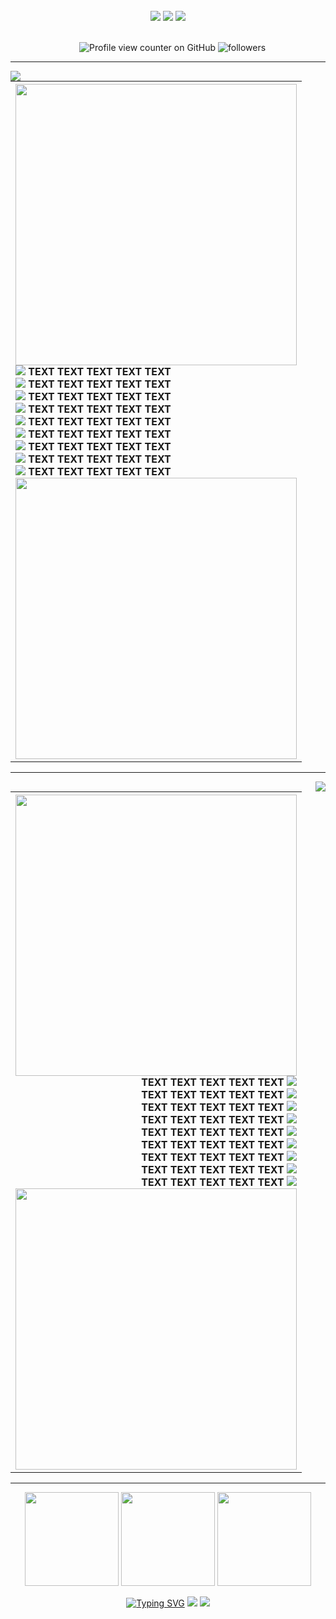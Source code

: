 <!-- NOTE: This is made on a laptop, mobile might look a bit worse but it wont be broken! Also made for dark mode. -->
<br>
<div  align="center">
  <img src="https://64.media.tumblr.com/4079bc3c18b87c9ceb85466f8d1f0d9d/9912e86be0a4702f-2a/s2048x3072/54eeea3b5d1e85788f1b277a51b5d747506a03eb.pnj">
  <img src="https://64.media.tumblr.com/e3a145b6962797af832de1a738dcf68b/ba93378786db679e-2b/s2048x3072/6f286f269a4f8d873579dadcd5423c32b323dc84.pnj">
  <img src="https://64.media.tumblr.com/40fa45baeeb83fb8da2032857476adc0/49b3ae62bb313eb9-e4/s1280x1920/c93d21ca899270b7272faa30d2873641eb5be3ca.pnj">
  
  <br>⠀
 ![Profile view counter on GitHub](https://komarev.com/ghpvc/?username=YOUR-GITHUB-USERNAME&color=868c90&style=plastic&label=Witnesses) <!-- this is a profile view counter! make sure to edit "YOUR-GITHUB-USERNAME"! --> 
  <img alt="followers" title="Follow me on Github" src="https://img.shields.io/github/followers/YOUR-GITHUB-USERNAME?color=868c90&style=plastic&abbreviated=false&label=Devotees"/> 
  
  <!-- this is a follower counter! make sure to edit "YOUR-GITHUB-USERNAME"! -->

  ---
  
<img align="left" img src="https://64.media.tumblr.com/0e35a1c019df19f1e125bc179e113828/49b3ae62bb313eb9-dd/s400x600/deececeb0b727571691b1dc339f523691fcb4620.pnj">

<table>
  <tr>
    <th>
      <img align="center" width="450" height="450" img src="https://64.media.tumblr.com/127db83efe30a439a1db804a6636b412/6f9145e3ad009ae5-0e/s2048x3072/7b489cd94c1bffa5490ec5cc80536429371fb3eb.pnj"> <br>
      <div align="left">
      <img src="https://64.media.tumblr.com/79bfa04cb117b531deef955a812d254f/ba93378786db679e-f8/s75x75_c1/58c9e546b1283d740a915308e1f7cbcb4c9fd73e.gifv">
    TEXT TEXT TEXT TEXT TEXT <br>
      <img src="https://64.media.tumblr.com/79bfa04cb117b531deef955a812d254f/ba93378786db679e-f8/s75x75_c1/58c9e546b1283d740a915308e1f7cbcb4c9fd73e.gifv">
    TEXT TEXT TEXT TEXT TEXT <br>
      <img src="https://64.media.tumblr.com/79bfa04cb117b531deef955a812d254f/ba93378786db679e-f8/s75x75_c1/58c9e546b1283d740a915308e1f7cbcb4c9fd73e.gifv">
    TEXT TEXT TEXT TEXT TEXT <br>
      <img src="https://64.media.tumblr.com/79bfa04cb117b531deef955a812d254f/ba93378786db679e-f8/s75x75_c1/58c9e546b1283d740a915308e1f7cbcb4c9fd73e.gifv">
    TEXT TEXT TEXT TEXT TEXT <br>
      <img src="https://64.media.tumblr.com/79bfa04cb117b531deef955a812d254f/ba93378786db679e-f8/s75x75_c1/58c9e546b1283d740a915308e1f7cbcb4c9fd73e.gifv">
    TEXT TEXT TEXT TEXT TEXT <br>
      <img src="https://64.media.tumblr.com/79bfa04cb117b531deef955a812d254f/ba93378786db679e-f8/s75x75_c1/58c9e546b1283d740a915308e1f7cbcb4c9fd73e.gifv">
    TEXT TEXT TEXT TEXT TEXT <br>
      <img src="https://64.media.tumblr.com/79bfa04cb117b531deef955a812d254f/ba93378786db679e-f8/s75x75_c1/58c9e546b1283d740a915308e1f7cbcb4c9fd73e.gifv">
    TEXT TEXT TEXT TEXT TEXT <br>
      <img src="https://64.media.tumblr.com/79bfa04cb117b531deef955a812d254f/ba93378786db679e-f8/s75x75_c1/58c9e546b1283d740a915308e1f7cbcb4c9fd73e.gifv">
    TEXT TEXT TEXT TEXT TEXT<br>
      <img src="https://64.media.tumblr.com/79bfa04cb117b531deef955a812d254f/ba93378786db679e-f8/s75x75_c1/58c9e546b1283d740a915308e1f7cbcb4c9fd73e.gifv">
    TEXT TEXT TEXT TEXT TEXT<br>
      </div>
      <img align="center" width="450" height="450" img src="https://64.media.tumblr.com/127db83efe30a439a1db804a6636b412/6f9145e3ad009ae5-0e/s2048x3072/7b489cd94c1bffa5490ec5cc80536429371fb3eb.pnj"> <br>
    </th>
  </tr>
</table>
<!-- Note: i wouldnt reccomend going past 9 lines of text OR having less than 9 lines of text, because then it looks weird on desktop/laptops.-->

---

<img align="right" img src="https://64.media.tumblr.com/333c5ffa53102a41c5ef9370d1a33dd3/49b3ae62bb313eb9-9d/s400x600/5547526e8ac904e11cf158227dfa0271431a3f7f.pnj">

<table>
  <tr>
    <th>
      <img align="center" width="450" height="450" img src="https://64.media.tumblr.com/127db83efe30a439a1db804a6636b412/6f9145e3ad009ae5-0e/s2048x3072/7b489cd94c1bffa5490ec5cc80536429371fb3eb.pnj"> <br>
      <div align="right">
    TEXT TEXT TEXT TEXT TEXT
      <img src="https://64.media.tumblr.com/79bfa04cb117b531deef955a812d254f/ba93378786db679e-f8/s75x75_c1/58c9e546b1283d740a915308e1f7cbcb4c9fd73e.gifv"> <br>
   TEXT TEXT TEXT TEXT TEXT
      <img src="https://64.media.tumblr.com/79bfa04cb117b531deef955a812d254f/ba93378786db679e-f8/s75x75_c1/58c9e546b1283d740a915308e1f7cbcb4c9fd73e.gifv"> <br>
   TEXT TEXT TEXT TEXT TEXT
      <img src="https://64.media.tumblr.com/79bfa04cb117b531deef955a812d254f/ba93378786db679e-f8/s75x75_c1/58c9e546b1283d740a915308e1f7cbcb4c9fd73e.gifv"> <br>
   TEXT TEXT TEXT TEXT TEXT
      <img src="https://64.media.tumblr.com/79bfa04cb117b531deef955a812d254f/ba93378786db679e-f8/s75x75_c1/58c9e546b1283d740a915308e1f7cbcb4c9fd73e.gifv"> <br>
   TEXT TEXT TEXT TEXT TEXT
      <img src="https://64.media.tumblr.com/79bfa04cb117b531deef955a812d254f/ba93378786db679e-f8/s75x75_c1/58c9e546b1283d740a915308e1f7cbcb4c9fd73e.gifv"> <br>
   TEXT TEXT TEXT TEXT TEXT
      <img src="https://64.media.tumblr.com/79bfa04cb117b531deef955a812d254f/ba93378786db679e-f8/s75x75_c1/58c9e546b1283d740a915308e1f7cbcb4c9fd73e.gifv"> <br>
   TEXT TEXT TEXT TEXT TEXT
      <img src="https://64.media.tumblr.com/79bfa04cb117b531deef955a812d254f/ba93378786db679e-f8/s75x75_c1/58c9e546b1283d740a915308e1f7cbcb4c9fd73e.gifv"> <br>
   TEXT TEXT TEXT TEXT TEXT
      <img src="https://64.media.tumblr.com/79bfa04cb117b531deef955a812d254f/ba93378786db679e-f8/s75x75_c1/58c9e546b1283d740a915308e1f7cbcb4c9fd73e.gifv"> <br>
   TEXT TEXT TEXT TEXT TEXT
      <img src="https://64.media.tumblr.com/79bfa04cb117b531deef955a812d254f/ba93378786db679e-f8/s75x75_c1/58c9e546b1283d740a915308e1f7cbcb4c9fd73e.gifv"> <br>
      </div>
      <img align="center" width="450" height="450" img src="https://64.media.tumblr.com/127db83efe30a439a1db804a6636b412/6f9145e3ad009ae5-0e/s2048x3072/7b489cd94c1bffa5490ec5cc80536429371fb3eb.pnj"> <br>
    </th>
  </tr>
</table>
<!-- Note: i wouldnt reccomend going past 9 lines of text OR having less than 9 lines of text, because then it looks weird on desktop/laptops.-->

---
  <img src="https://i.ibb.co/FLFLjnSM/tumblr-ff2155672ee0b000d2287ee3f87e182e-bb3d6ff3-100.png" width="150" height="150"> <img src="https://i.ibb.co/9m70yFbk/tumblr-b4d88f1eecacdd07c3a2346f7b509991-03324da4-100.png" width="150" height="150"> <img src="https://i.ibb.co/39ZgpCwB/tumblr-886a01abdee6f6cff3966d0389754fde-6c5d62f9-100.png" width="150" height="150">

<a href="https://git.io/typing-svg"><img src="https://readme-typing-svg.demolab.com?font=UnifrakturMaguntia&size=40&duration=1&pause=1000&color=868C90&center=true&vCenter=true&repeat=false&width=625&lines=Moonlit+eyes+and+a+heart+of+nightshade" alt="Typing SVG" /></a>
<img src="https://64.media.tumblr.com/c6d657c80e89f05a15dfd4fa8c4ff638/ba93378786db679e-05/s2048x3072/8d3525d427941175b70c77b51ce395b8bd5445ff.pnj"> <img src="https://64.media.tumblr.com/1ea8c721130cb9a6cf7c245645bbb9d7/9912e86be0a4702f-ac/s2048x3072/d61bf498d818ad21323549bd357dcef98d39a412.pnj">

</div>
